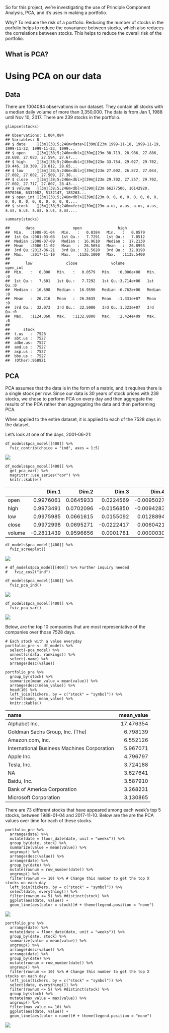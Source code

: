 So for this project, we’re investigating the use of Principle Component
Analysis, PCA, and it’s uses in making a portfolio.

Why? To reduce the risk of a portfolio. Reducing the number of stocks in
the porfolio helps to reduce the covariance between stocks, which also
reduces the correlations between stocks. This helps to reduce the
overall risk of the portfolio.

What is PCA?
------------

Using PCA on our data
=====================

Data
----

There are 1004084 observations in our dataset. They contain all stocks
with a median daily volume of more than 3,350,000. The data is from Jan
1, 1988 until Nov 10, 2017. There are 239 stocks in the portfolio.

    glimpse(stocks)

    ## Observations: 1,004,084
    ## Variables: 8
    ## $ date     [3m[38;5;246m<date>[39m[23m 1999-11-18, 1999-11-19, 1999-11-22, 1999-11-23, 1999...
    ## $ open     [3m[38;5;246m<dbl>[39m[23m 30.713, 28.986, 27.886, 28.688, 27.083, 27.594, 27.67...
    ## $ high     [3m[38;5;246m<dbl>[39m[23m 33.754, 29.027, 29.702, 29.446, 28.309, 28.012, 28.65...
    ## $ low      [3m[38;5;246m<dbl>[39m[23m 27.002, 26.872, 27.044, 27.002, 27.002, 27.509, 27.38...
    ## $ close    [3m[38;5;246m<dbl>[39m[23m 29.702, 27.257, 29.702, 27.002, 27.717, 27.807, 28.43...
    ## $ volume   [3m[38;5;246m<dbl>[39m[23m 66277506, 16142920, 6970266, 6332082, 5132147, 183263...
    ## $ open_int [3m[38;5;246m<dbl>[39m[23m 0, 0, 0, 0, 0, 0, 0, 0, 0, 0, 0, 0, 0, 0, 0, 0, 0, 0,...
    ## $ stock    [3m[38;5;246m<fct>[39m[23m a.us, a.us, a.us, a.us, a.us, a.us, a.us, a.us, a.us,...

    summary(stocks) 

    ##       date                 open                high          
    ##  Min.   :1988-01-04   Min.   :   0.0384   Min.   :   0.0579  
    ##  1st Qu.:2001-03-08   1st Qu.:   7.7291   1st Qu.:   7.8512  
    ##  Median :2008-07-09   Median :  16.9610   Median :  17.2130  
    ##  Mean   :2006-11-02   Mean   :  26.5654   Mean   :  26.8993  
    ##  3rd Qu.:2013-06-21   3rd Qu.:  32.5020   3rd Qu.:  32.9190  
    ##  Max.   :2017-11-10   Max.   :1126.1000   Max.   :1135.5400  
    ##                                                              
    ##       low               close               volume             open_int
    ##  Min.   :   0.000   Min.   :   0.0579   Min.   :0.000e+00   Min.   :0  
    ##  1st Qu.:   7.601   1st Qu.:   7.7292   1st Qu.:3.714e+06   1st Qu.:0  
    ##  Median :  16.698   Median :  16.9590   Median :6.762e+06   Median :0  
    ##  Mean   :  26.216   Mean   :  26.5635   Mean   :1.331e+07   Mean   :0  
    ##  3rd Qu.:  32.073   3rd Qu.:  32.5000   3rd Qu.:1.323e+07   3rd Qu.:0  
    ##  Max.   :1124.060   Max.   :1132.8800   Max.   :2.424e+09   Max.   :0  
    ##                                                                        
    ##      stock       
    ##  t.us   :  7528  
    ##  abt.us :  7527  
    ##  adbe.us:  7527  
    ##  amd.us :  7527  
    ##  axp.us :  7527  
    ##  bby.us :  7527  
    ##  (Other):958921

PCA
---

PCA assumes that the data is in the form of a matrix, and it requires
there is a single stock per row. Since our data is 30 years of stock
prices with 239 stocks, we chose to perform PCA on every day and then
aggregate the results of the PCA rather than aggregating the data and
then performing PCA.

When applied to the entire dataset, it is applied to each of the 7528
days in the dataset.

Let’s look at one of the days, 2001-06-21:

    df_models$pca_model[[400]] %>% 
      fviz_contrib(choice = "ind", axes = 1:5)

![](eda_files/figure-markdown_strict/unnamed-chunk-2-1.png)

    df_models$pca_model[[400]] %>% 
      get_pca_var() %>% 
      magrittr::use_series("cor") %>% 
      knitr::kable()

<table>
<thead>
<tr class="header">
<th></th>
<th style="text-align: right;">Dim.1</th>
<th style="text-align: right;">Dim.2</th>
<th style="text-align: right;">Dim.3</th>
<th style="text-align: right;">Dim.4</th>
<th style="text-align: right;">Dim.5</th>
</tr>
</thead>
<tbody>
<tr class="odd">
<td>open</td>
<td style="text-align: right;">0.9976061</td>
<td style="text-align: right;">0.0645933</td>
<td style="text-align: right;">0.0224569</td>
<td style="text-align: right;">-0.0095027</td>
<td style="text-align: right;">0.0038894</td>
</tr>
<tr class="even">
<td>high</td>
<td style="text-align: right;">0.9973491</td>
<td style="text-align: right;">0.0702096</td>
<td style="text-align: right;">-0.0156850</td>
<td style="text-align: right;">-0.0094283</td>
<td style="text-align: right;">-0.0055200</td>
</tr>
<tr class="odd">
<td>low</td>
<td style="text-align: right;">0.9975985</td>
<td style="text-align: right;">0.0661615</td>
<td style="text-align: right;">0.0155092</td>
<td style="text-align: right;">0.0128894</td>
<td style="text-align: right;">-0.0036446</td>
</tr>
<tr class="even">
<td>close</td>
<td style="text-align: right;">0.9972998</td>
<td style="text-align: right;">0.0695271</td>
<td style="text-align: right;">-0.0222417</td>
<td style="text-align: right;">0.0060421</td>
<td style="text-align: right;">0.0052785</td>
</tr>
<tr class="odd">
<td>volume</td>
<td style="text-align: right;">-0.2811439</td>
<td style="text-align: right;">0.9596656</td>
<td style="text-align: right;">0.0001781</td>
<td style="text-align: right;">0.0000030</td>
<td style="text-align: right;">0.0000109</td>
</tr>
</tbody>
</table>

    df_models$pca_model[[400]] %>%
      fviz_screeplot()

![](eda_files/figure-markdown_strict/unnamed-chunk-2-2.png)

    # df_models$pca_model[[400]] %>% Further inquiry needed
    #   fviz_cos2("ind")

    df_models$pca_model[[400]] %>%
      fviz_pca_ind()

![](eda_files/figure-markdown_strict/unnamed-chunk-2-3.png)

    df_models$pca_model[[400]] %>%
      fviz_pca_var()

![](eda_files/figure-markdown_strict/unnamed-chunk-2-4.png)

Below, are the top 10 companies that are most representative of the
companies over those 7528 days.

    # Each stock with a value everyday 
    portfolio_pre <- df_models %>% 
      select(-pca_model) %>% 
      unnest(c(data, rankings)) %>% 
      select(-name) %>% 
      arrange(desc(value))

    portfolio_pre %>% 
      group_by(stock) %>% 
      summarize(mean_value = mean(value)) %>% 
      arrange(desc(mean_value)) %>% 
      head(10) %>% 
      left_join(tickers, by = c("stock" = "symbol")) %>% 
      select(name, mean_value) %>% 
      knitr::kable()

<table>
<thead>
<tr class="header">
<th style="text-align: left;">name</th>
<th style="text-align: right;">mean_value</th>
</tr>
</thead>
<tbody>
<tr class="odd">
<td style="text-align: left;">Alphabet Inc.</td>
<td style="text-align: right;">17.476354</td>
</tr>
<tr class="even">
<td style="text-align: left;">Goldman Sachs Group, Inc. (The)</td>
<td style="text-align: right;">6.798139</td>
</tr>
<tr class="odd">
<td style="text-align: left;">Amazon.com, Inc.</td>
<td style="text-align: right;">6.552126</td>
</tr>
<tr class="even">
<td style="text-align: left;">International Business Machines Corporation</td>
<td style="text-align: right;">5.967071</td>
</tr>
<tr class="odd">
<td style="text-align: left;">Apple Inc.</td>
<td style="text-align: right;">4.796797</td>
</tr>
<tr class="even">
<td style="text-align: left;">Tesla, Inc.</td>
<td style="text-align: right;">3.724188</td>
</tr>
<tr class="odd">
<td style="text-align: left;">NA</td>
<td style="text-align: right;">3.627641</td>
</tr>
<tr class="even">
<td style="text-align: left;">Baidu, Inc.</td>
<td style="text-align: right;">3.587910</td>
</tr>
<tr class="odd">
<td style="text-align: left;">Bank of America Corporation</td>
<td style="text-align: right;">3.268231</td>
</tr>
<tr class="even">
<td style="text-align: left;">Microsoft Corporation</td>
<td style="text-align: right;">3.130865</td>
</tr>
</tbody>
</table>

There are 73 different stocks that have appeared among each week’s top 5
stocks, between 1988-01-04 and 2017-11-10. Below are the are the PCA
values over time for each of these stocks.

    portfolio_pre %>% 
      arrange(date) %>% 
      mutate(date = floor_date(date, unit = "weeks")) %>%
      group_by(date, stock) %>% 
      summarize(value = mean(value)) %>% 
      ungroup() %>% 
      arrange(desc(value)) %>% 
      arrange(date) %>% 
      group_by(date) %>% 
      mutate(rownum = row_number(date)) %>% 
      ungroup() %>% 
      filter(rownum <= 10) %>% # Change this number to get the top X stocks on each day
      left_join(tickers, by = c("stock" = "symbol")) %>% 
      select(date, everything()) %>% 
      filter(rownum <= 5) %>% #distinct(stock) %>%  
      ggplot(aes(date, value)) + 
      geom_line(aes(color = stock))# + theme(legend.position = "none")

![](eda_files/figure-markdown_strict/unnamed-chunk-4-1.png)

    portfolio_pre %>% 
      arrange(date) %>% 
      mutate(date = floor_date(date, unit = "weeks")) %>%
      group_by(date, stock) %>% 
      summarize(value = mean(value)) %>% 
      ungroup() %>% 
      arrange(desc(value)) %>% 
      arrange(date) %>% 
      group_by(date) %>% 
      mutate(rownum = row_number(date)) %>% 
      ungroup() %>% 
      filter(rownum <= 10) %>% # Change this number to get the top X stocks on each day
      left_join(tickers, by = c("stock" = "symbol")) %>% 
      select(date, everything()) %>% 
      filter(rownum <= 5) %>% #distinct(stock) %>%  
      group_by(stock) %>% 
      mutate(max_value = max(value)) %>% 
      ungroup() %>% 
      filter(max_value >= 10) %>% 
      ggplot(aes(date, value)) + 
      geom_line(aes(color = name))# + theme(legend.position = "none")

![](eda_files/figure-markdown_strict/unnamed-chunk-4-2.png)
